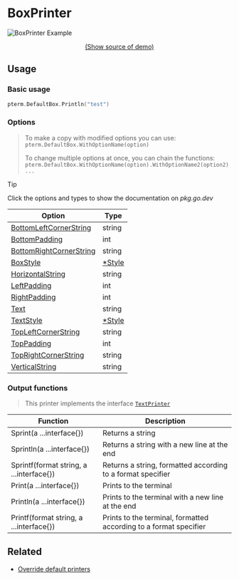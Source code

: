 # BoxPrinter

<!--
Replace all of the following strings with the current printer.
     box Box BoxPrinter DefaultBox
-->

![BoxPrinter Example](https://raw.githubusercontent.com/avissian/pterm/master/_examples/box/animation.svg)

<p align="center"><a href="https://github.com/avissian/pterm/blob/master/_examples/box/main.go" target="_blank">(Show source of demo)</a></p>


## Usage

### Basic usage

```go
pterm.DefaultBox.Println("test")
```

### Options

> To make a copy with modified options you can use:
> `pterm.DefaultBox.WithOptionName(option)`
>
> To change multiple options at once, you can chain the functions:
> `pterm.DefaultBox.WithOptionName(option).WithOptionName2(option2)...`

> [!TIP]
> Click the options and types to show the documentation on _pkg.go.dev_

|Option|Type|
|------|----|
|[BottomLeftCornerString](https://pkg.go.dev/github.com/avissian/pterm#BoxPrinter.WithBottomLeftCornerString)|string|
|[BottomPadding](https://pkg.go.dev/github.com/avissian/pterm#BoxPrinter.WithBottomPadding)|int|
|[BottomRightCornerString](https://pkg.go.dev/github.com/avissian/pterm#BoxPrinter.WithBottomRightCornerString)|string|
|[BoxStyle](https://pkg.go.dev/github.com/avissian/pterm#BoxPrinter.WithBoxStyle)|[*Style](https://pkg.go.dev/github.com/avissian/pterm#Style)|
|[HorizontalString](https://pkg.go.dev/github.com/avissian/pterm#BoxPrinter.WithHorizontalString)|string|
|[LeftPadding](https://pkg.go.dev/github.com/avissian/pterm#BoxPrinter.WithLeftPadding)|int|
|[RightPadding](https://pkg.go.dev/github.com/avissian/pterm#BoxPrinter.WithRightPadding)|int|
|[Text](https://pkg.go.dev/github.com/avissian/pterm#BoxPrinter.WithText)|string|
|[TextStyle](https://pkg.go.dev/github.com/avissian/pterm#BoxPrinter.WithTextStyle)|[*Style](https://pkg.go.dev/github.com/avissian/pterm#Style)|
|[TopLeftCornerString](https://pkg.go.dev/github.com/avissian/pterm#BoxPrinter.WithTopLeftCornerString)|string|
|[TopPadding](https://pkg.go.dev/github.com/avissian/pterm#BoxPrinter.WithTopPadding)|int|
|[TopRightCornerString](https://pkg.go.dev/github.com/avissian/pterm#BoxPrinter.WithTopRightCornerString)|string|
|[VerticalString](https://pkg.go.dev/github.com/avissian/pterm#BoxPrinter.WithVerticalString)|string|

### Output functions

> This printer implements the interface [`TextPrinter`](https://github.com/avissian/pterm/blob/master/interface_text_printer.go)

|Function|Description|
|------|---------|
|Sprint(a ...interface{})|Returns a string|
|Sprintln(a ...interface{})|Returns a string with a new line at the end|
|Sprintf(format string, a ...interface{})|Returns a string, formatted according to a format specifier|
|Print(a ...interface{})|Prints to the terminal|
|Println(a ...interface{})|Prints to the terminal with a new line at the end|
|Printf(format string, a ...interface{})|Prints to the terminal, formatted according to a format specifier|

## Related
- [Override default printers](docs/customizing/override-default-printer.md)